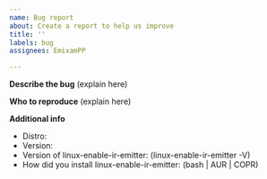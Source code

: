 ```yaml
---
name: Bug report
about: Create a report to help us improve
title: ''
labels: bug
assignees: EmixamPP

---
```


<!--- Have you look at the wiki before open this issue ? -->

**Describe the bug**
(explain here)

**Who to reproduce**
(explain here)

**Additional info**
 - Distro: 
 - Version: 
 - Version of linux-enable-ir-emitter: (linux-enable-ir-emitter -V)
 - How did you install linux-enable-ir-emitter: (bash | AUR | COPR)
